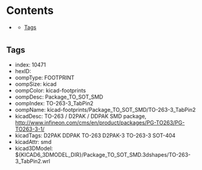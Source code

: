 



Contents
========

* [](#)
	* [Tags](#tags)

# 

## Tags

- index: 10471
- hexID: 
- oompType: FOOTPRINT
- oompSize: kicad
- oompColor: kicad-footprints
- oompDesc: Package_TO_SOT_SMD
- oompIndex: TO-263-3_TabPin2
- oompName: kicad-footprints/Package_TO_SOT_SMD/TO-263-3_TabPin2
- kicadDesc: TO-263 / D2PAK / DDPAK SMD package, http://www.infineon.com/cms/en/product/packages/PG-TO263/PG-TO263-3-1/
- kicadTags: D2PAK DDPAK TO-263 D2PAK-3 TO-263-3 SOT-404
- kicadAttr: smd
- kicad3DModel: ${KICAD6_3DMODEL_DIR}/Package_TO_SOT_SMD.3dshapes/TO-263-3_TabPin2.wrl
